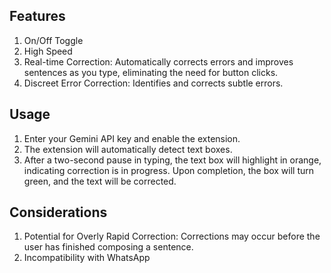 ## Features

1.  On/Off Toggle
2.  High Speed
3.  Real-time Correction: Automatically corrects errors and improves sentences as you type, eliminating the need for button clicks.
4.  Discreet Error Correction: Identifies and corrects subtle errors.

## Usage

1.  Enter your Gemini API key and enable the extension.
2.  The extension will automatically detect text boxes.
3.  After a two-second pause in typing, the text box will highlight in orange, indicating correction is in progress. Upon completion, the box will turn green, and the text will be corrected.

## Considerations

1.  Potential for Overly Rapid Correction: Corrections may occur before the user has finished composing a sentence.
2.  Incompatibility with WhatsApp
